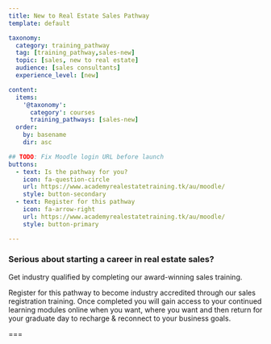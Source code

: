 ```yaml
---
title: New to Real Estate Sales Pathway
template: default

taxonomy:
  category: training_pathway
  tag: [training_pathway,sales-new]
  topic: [sales, new to real estate]
  audience: [sales consultants]
  experience_level: [new]

content:
  items:
    '@taxonomy':
      category': courses
      training_pathways: [sales-new]
  order:
    by: basename
    dir: asc

## TODO: Fix Moodle login URL before launch
buttons:
  - text: Is the pathway for you?
    icon: fa-question-circle
    url: https://www.academyrealestatetraining.tk/au/moodle/
    style: button-secondary
  - text: Register for this pathway
    icon: fa-arrow-right
    url: https://www.academyrealestatetraining.tk/au/moodle/
    style: button-primary

---
```


### Serious about starting a career in real estate sales?

Get industry qualified by completing our award-winning sales training.

Register for this pathway to become industry accredited through our sales registration training. Once completed you will gain access to your continued learning modules online when you want, where you want and then return for your graduate day to recharge & reconnect to your business goals.

===
